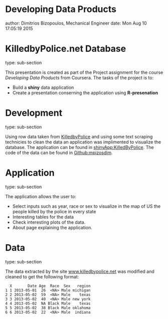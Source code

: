 Developing Data Products
========================================================
author: Dimitrios Bizopoulos, Mechanical Engineer
date: Mon Aug 10 17:05:19 2015

KilledbyPolice.net Database
========================================================
type: sub-section

This presentation is created as part of the Project assignment for the course *Developing Data Products* from Coursera. The tasks of the project is to:

- Build a **shiny** data application
- Create a presentation conserning the application using **R-presenation**


Development
========================================================
type: sub-section

Using row data taken from [KilledbyPolice](http://www.killedbypolice.net/) and using some text scraping technicies to clean the data an application was implimented to visualize the database. The application can be found in [shinyApp:KilledByPolice](https://mpizosdim.shinyapps.io/Killed_by_Police). The code of the data can be found in [Github:mpizosdim](https://github.com/mpizosdim/DevelopingDataProducts).

Application
========================================================
type: sub-section

The application allows the user to:

- Select inputs such as year, race or sex to visualize in the map of US the people killed by the police in every state
- Interesting tables for the data
- Check interesting plots of the data.
- About page explaining the application.


Data
========================================================
type: sub-section

The data extracted by the site www.killedbypolice.net was modified and cleaned to get the following format:


```
  X       Date Age  Race  Sex   region
1 1 2013-05-01  26  <NA> Male michigan
2 2 2013-05-02  59  <NA> Male    texas
3 3 2013-05-02  40  <NA> Male new york
4 4 2013-05-02  NA Black Male    texas
5 5 2013-05-02  38 Black Male oklahoma
6 6 2013-05-02  22  <NA> Male  indiana
```
